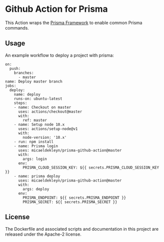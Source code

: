 # Github Action for Prisma

This Action wraps the [Prisma Framework](https://prisma.io) to enable common Prisma commands.

## Usage
An example workflow to deploy a project with prisma:

```
on:
  push:
    branches:
      - master
name: Deploy master branch
jobs:
  deploy:
    name: deploy
    runs-on: ubuntu-latest
    steps:
    - name: Checkout on master
      uses: actions/checkout@master
      with:
        ref: master
    - name: Setup node 10.x
      uses: actions/setup-node@v1
      with:
        node-version: '10.x'
    - run: npm install
    - name: Prisma login
      uses: micaeldekleyn/prisma-github-action@master
      with:
        args: login
      env:
        PRISMA_CLOUD_SESSION_KEY: ${{ secrets.PRISMA_CLOUD_SESSION_KEY }}
    - name: prisma deploy
      uses: micaeldekleyn/prisma-github-action@master
      with:
        args: deploy
      env:
        PRISMA_ENDPOINT: ${{ secrets.PRISMA_ENDPOINT }}
        PRISMA_SECRET: ${{ secrets.PRISMA_SECRET }}
```

## License

The Dockerfile and associated scripts and documentation in this project are released under the Apache-2 license.

